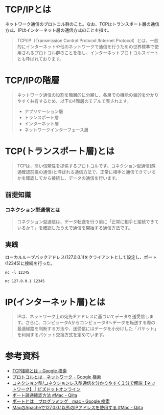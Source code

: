 # TCP/IPとは
ネットワーク通信のプロトコル群のこと。なお、TCPはトランスポート層の通信方式、IPはインターネット層の通信方式のことを指す。
> TCP/IP（Transmission Control Protocol /Internet Protocol）とは、一般的にインターネットや他のネットワークで通信を行うための世界標準で使用されるプロトコル群のことを指し、インターネットプロトコルスイートとも呼ばれております。

# TCP/IPの階層
> ネットワーク通信の役割を階層的に分類し、各層での機能の目的を分かりやすく共有するため、以下の4階層のモデルで表されます。 
> - アプリケーション層
> - トランスポート層
> - インターネット層
> - ネットワークインターフェース層

# TCP(トランスポート層)とは
> TCPは、高い信頼性を提供するプロトコルです。コネクション型通信(疎通確認前提の通信)と呼ばれる通信方法で、正常に相手と通信できているかを確認してから接続し、データの通信を行います。

## 前提知識
### コネクション型通信とは
> コネクション型通信は、データ転送を行う前に「正常に相手と接続できているか？」を確認したうえで通信を開始する通信方法です。

## 実践
ローカルループバックアドレス(127.0.0.1)をクライアントとして設定し、ポート(12345)に接続を行った。

```
nc -l 12345
```

```
nc 127.0.0.1 12345
```

# IP(インターネット層)とは
> IPは、ネットワーク上の宛先IPアドレスに基づいてデータを送受信します。さらに、コンピュータAからコンピュータBへデータを転送する際の最適経路を判断する方法や、送受信にはデータを小分けした「パケット」を利用するパケット交換方式を定めています。 

# 参考資料
- [TCP接続とは - Google 検索](https://www.google.com/search?q=TCP%E6%8E%A5%E7%B6%9A%E3%81%A8%E3%81%AF&client=firefox-b-d&sca_esv=2a2a93e8be91f013&sxsrf=AHTn8zpnDd-UCbUtEDDcdOprQZvHg9cG9w%3A1742964523895&ei=K4fjZ4m1Nuro1e8P__6NwA8&ved=0ahUKEwjJ9rXq-KaMAxVqdPUHHX9_A_gQ4dUDCBA&uact=5&oq=TCP%E6%8E%A5%E7%B6%9A%E3%81%A8%E3%81%AF&gs_lp=Egxnd3Mtd2l6LXNlcnAiD1RDUOaOpee2muOBqOOBrzIFEAAYgAQyCBAAGIAEGKIEMggQABiABBiiBEiuD1CmBFiRDXAAeAKQAQGYAasCoAGrCKoBBTAuMi4zuAEDyAEA-AEBmAIEoAKOBMICBBAAGEfCAgYQABgHGB6YAwCIBgGQBgqSBwUxLjIuMaAH2wmyBwUwLjIuMbgHhQQ&sclient=gws-wiz-serp)
- [プロトコルとは　ネットワーク - Google 検索](https://www.google.com/search?q=%E3%83%97%E3%83%AD%E3%83%88%E3%82%B3%E3%83%AB%E3%81%A8%E3%81%AF%E3%80%80%E3%83%8D%E3%83%83%E3%83%88%E3%83%AF%E3%83%BC%E3%82%AF&client=firefox-b-d&sca_esv=2a2a93e8be91f013&sxsrf=AHTn8zrHPdk6cRX9WEb99Od0gfpu4PasnQ%3A1742964763360&ei=G4jjZ-rfFauVvr0PgtTY4A4&ved=0ahUKEwiq2c3c-aaMAxWriq8BHQIqFuwQ4dUDCBA&uact=5&oq=%E3%83%97%E3%83%AD%E3%83%88%E3%82%B3%E3%83%AB%E3%81%A8%E3%81%AF%E3%80%80%E3%83%8D%E3%83%83%E3%83%88%E3%83%AF%E3%83%BC%E3%82%AF&gs_lp=Egxnd3Mtd2l6LXNlcnAiKuODl-ODreODiOOCs-ODq-OBqOOBr-OAgOODjeODg-ODiOODr-ODvOOCrzIFEAAYgAQyCBAAGIAEGKIEMggQABiABBiiBEjiK1BuWJspcAR4AZABAZgBjwKgAe4ZqgEGMC4xNS40uAEDyAEA-AEBmAIPoALDEMICChAAGLADGNYEGEfCAgcQABiABBgEwgIGEAAYBBgewgIIEAAYBBgIGB7CAggQABiiBBiJBcICBBAAGB7CAgUQIRigAcICBRAAGO8FmAMAiAYBkAYKkgcFNC42LjWgB5owsgcFMC42LjW4B6oQ&sclient=gws-wiz-serp)
- [コネクション型/コネクションレス型通信を分かりやすく１分で解説【ネットワーク】 | ビズドットオンライン](https://it-biz.online/it-skills/connection/)
- [ポート疎通確認方法 #Mac - Qiita](https://qiita.com/seaka829/items/ded68d0fa0bf0a57e973)
- [ポートとは　プログラミング　mac - Google 検索](https://www.google.com/search?q=%E3%83%9D%E3%83%BC%E3%83%88%E3%81%A8%E3%81%AF%E3%80%80%E3%83%97%E3%83%AD%E3%82%B0%E3%83%A9%E3%83%9F%E3%83%B3%E3%82%B0%E3%80%80mac&client=firefox-b-d&sca_esv=2a2a93e8be91f013&sxsrf=AHTn8zr4b-Tvtbmiz62JT0OKBdAIq4ZxEA%3A1742965468577&ei=3IrjZ5iAI_fm2roP7ubkwAE&ved=0ahUKEwiY3vCs_KaMAxV3s1YBHW4zGRgQ4dUDCBA&uact=5&oq=%E3%83%9D%E3%83%BC%E3%83%88%E3%81%A8%E3%81%AF%E3%80%80%E3%83%97%E3%83%AD%E3%82%B0%E3%83%A9%E3%83%9F%E3%83%B3%E3%82%B0%E3%80%80mac&gs_lp=Egxnd3Mtd2l6LXNlcnAiLeODneODvOODiOOBqOOBr-OAgOODl-ODreOCsOODqeODn-ODs-OCsOOAgG1hYzIIEAAYgAQYogQyBRAAGO8FMgUQABjvBTIFEAAY7wUyBRAAGO8FSJUPUNICWKEOcAF4AZABAJgBqQGgAeMDqgEDMC4zuAEDyAEA-AEBmAIEoAL2A8ICChAAGLADGNYEGEfCAgQQABgemAMAiAYBkAYKkgcDMS4zoAeIB7IHAzAuM7gH7gM&sclient=gws-wiz-serp)
- [MacのApacheで127.0.0.1以外のIPアドレスを使用する #Mac - Qiita](https://qiita.com/HanaeKae/items/79d783521b83e350fa42)
